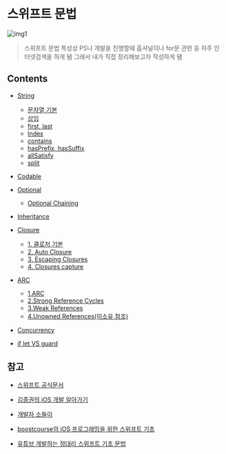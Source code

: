 # 스위프트 문법

![img1](https://img1.daumcdn.net/thumb/R1280x0/?scode=mtistory2&fname=https%3A%2F%2Fblog.kakaocdn.net%2Fdn%2FbjW4Vw%2FbtrsSulLNL2%2FFFkNDkfgjLPLiZSBK4CHbK%2Fimg.png)
<br/>

> 스위프트 문법 특성상 PS나 개발을 진행할때 옵셔널이나 for문 관련 등 자주 인터넷검색을 하게 됌 그래서 내가 직접 정리해보고자 작성하게 됌
> <br/>

## Contents

- [String](https://github.com/BOLTB0X/Swift_Study/blob/main/swiftGrammar/String/README.md)
  - [문자열 기본](https://github.com/BOLTB0X/Swift_Study/blob/main/swiftGrammar/String/stringComm.md)
  - [삽입](https://github.com/BOLTB0X/Swift_Study/blob/main/swiftGrammar/String/insert.md)
  - [first, last](https://github.com/BOLTB0X/Swift_Study/blob/main/swiftGrammar/String/firstlast.md)
  - [Index](https://github.com/BOLTB0X/Swift_Study/blob/main/swiftGrammar/String/Index.md)
  - [contains](https://github.com/BOLTB0X/Swift_Study/blob/main/swiftGrammar/String/contains.md)
  - [hasPrefix, hasSuffix](https://github.com/BOLTB0X/Swift_Study/blob/main/swiftGrammar/String/hasSuffix.md)
  - [allSatisfy](https://github.com/BOLTB0X/Swift_Study/blob/main/swiftGrammar/String/allSatisfy.md)
  - [split](https://github.com/BOLTB0X/Swift_Study/blob/main/swiftGrammar/String/split.md)

- [Codable](https://github.com/BOLTB0X/Swift_Study/blob/main/swiftGrammar/Codable/README.md)
  <br/>

- [Optional](https://github.com/BOLTB0X/Swift_Study/tree/main/swiftGrammar/Optional)
  - [Optional Chaining](https://github.com/BOLTB0X/Swift_Study/tree/main/swiftGrammar/Optional%20Chaining)

- [Inheritance](https://github.com/BOLTB0X/Swift_Study/tree/main/swiftGrammar/InheritanceStudy.playground)
  <br/>

- [Closure](https://github.com/BOLTB0X/Swift_Study/tree/main/swiftGrammar/Closure)
  - [1. 클로저 기본](https://github.com/BOLTB0X/Swift_Study/tree/main/swiftGrammar/Closure/Closure01)
  - [2. Auto Closure](https://github.com/BOLTB0X/Swift_Study/tree/main/swiftGrammar/Closure/Closure02)
  - [3. Escaping Closures](https://github.com/BOLTB0X/Swift_Study/tree/main/swiftGrammar/Closure/Closure03)
  - [4. Closures capture](https://github.com/BOLTB0X/Swift_Study/tree/main/swiftGrammar/Closure/Closure04)
   
- [ARC](https://github.com/BOLTB0X/Swift_Study/tree/main/swiftGrammar/ARC)
  - [1.ARC](https://github.com/BOLTB0X/Swift_Study/tree/main/swiftGrammar/ARC/ARC01)
  - [2.Strong Reference Cycles](https://github.com/BOLTB0X/Swift_Study/tree/main/swiftGrammar/ARC/ARC02)
  - [3.Weak References](https://github.com/BOLTB0X/Swift_Study/tree/main/swiftGrammar/ARC/ARC03)
  - [4.Unowned References(미소유 참조)](https://github.com/BOLTB0X/Swift_Study/tree/main/swiftGrammar/ARC/ARC04)

- [Concurrency](https://github.com/BOLTB0X/Swift_Study/tree/main/swiftGrammar/Concurrency)
  <br/>

- [if let VS guard](https://github.com/BOLTB0X/Swift_Study/blob/main/swiftGrammar/Guard/README.md)
  <br/>

## 참고

- [스위프트 공식문서](https://www.swift.org/documentation/)

- [김종권의 iOS 개발 알아가기](https://ios-development.tistory.com/)

- [개발자 소들이](https://babbab2.tistory.com/)

- [boostcourse의 iOS 프로그래밍을 위한 스위프트 기초](https://www.boostcourse.org/mo122/notices/9880)

- [유튜브 개발하는 정대리 스위프트 기초 문법](https://www.youtube.com/watch?v=EXtpt5Skzck&list=PLgOlaPUIbynoqbQw_erl3L2w7vfOTCtFD)
